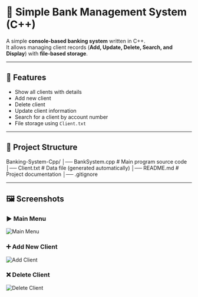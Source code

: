 # 🏦 Simple Bank Management System (C++)

A simple **console-based banking system** written in C++.<br>
It allows managing client records (**Add, Update, Delete, Search, and Display**) with **file-based storage**.

---

## 🚀 Features
- Show all clients with details
- Add new client
- Delete client
- Update client information
- Search for a client by account number
- File storage using `Client.txt`

---

## 📂 Project Structure
Banking-System-Cpp/
│── BankSystem.cpp # Main program source code
│── Client.txt # Data file (generated automatically)
│── README.md # Project documentation
│── .gitignore

---

## 🖼️ Screenshots

### ▶️ Main Menu
![Main Menu](https://github.com/user-attachments/assets/2f567ddd-0abd-4a3c-8a88-2f68a52c2449)

### ➕ Add New Client
![Add Client](https://github.com/user-attachments/assets/6a0fd0ca-a8fa-4c3f-9c62-feec375ad68d)

### ❌ Delete Client
![Delete Client](https://github.com/user-attachments/assets/e7d25bdd-bca2-42d3-bb27-2367cf5a27e6)




